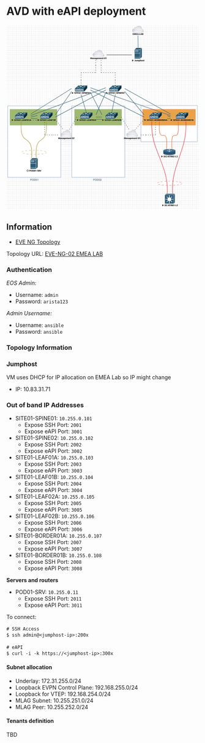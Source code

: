 # AVD with eAPI deployment

![](medias/topology.png)

## Information

- [EVE NG Topology](medias/eve-topology.zip)

Topology URL: [EVE-NG-02 EMEA LAB](https://eve-ng2.lon.aristanetworks.com/legacy/tgrimonet/BNP-AS-Engagement.unl/topology)

### Authentication

_EOS Admin:_

- Username: `admin`
- Password: `arista123`

_Admin Username:_

- Username: `ansible`
- Password: `ansible`

### Topology Information

### Jumphost

VM uses DHCP for IP allocation on EMEA Lab so IP might change

- IP: 10.83.31.71

### Out of band IP Addresses

- SITE01-SPINE01: `10.255.0.101`
  - Expose SSH Port: `2001`
  - Expose eAPI Port: `3001`
- SITE01-SPINE02: `10.255.0.102`
  - Expose SSH Port: `2002`
  - Expose eAPI Port: `3002`
- SITE01-LEAF01A: `10.255.0.103`
  - Expose SSH Port: `2003`
  - Expose eAPI Port: `3003`
- SITE01-LEAF01B: `10.255.0.104`
  - Expose SSH Port: `2004`
  - Expose eAPI Port: `3004`
- SITE01-LEAF02A: `10.255.0.105`
  - Expose SSH Port: `2005`
  - Expose eAPI Port: `3005`
- SITE01-LEAF02B: `10.255.0.106`
  - Expose SSH Port: `2006`
  - Expose eAPI Port: `3006`
- SITE01-BORDER01A: `10.255.0.107`
  - Expose SSH Port: `2007`
  - Expose eAPI Port: `3007`
- SITE01-BORDER01B: `10.255.0.108`
  - Expose SSH Port: `2008`
  - Expose eAPI Port: `3008`

__Servers and routers__

- POD01-SRV: `10.255.0.11`
  - Expose SSH Port: `2011`
  - Expose eAPI Port: `3011`

To connect:

```shell
# SSH Access
$ ssh admin@<jumphost-ip>:200x

# eAPI
$ curl -i -k https://<jumphost-ip>:300x
```

#### Subnet allocation

- Underlay:  172.31.255.0/24
- Loopback EVPN Control Plane: 192.168.255.0/24
- Loopback for VTEP: 192.168.254.0/24
- MLAG Subnet: 10.255.251.0/24
- MLAG Peer: 10.255.252.0/24

#### Tenants definition

TBD
